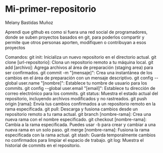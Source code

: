 # Mi-primer-repositorio
Melany Bastidas Muñoz

Aprendí que github es como si fuera una red social de programadores, donde se suben proyectos basados en git, para poderlos compartir y permite que otros personas aporten, modifiquen o contribuyan a esos proyectos

Comandos:
git init: Inicializa un nuevo repositorio en el directorio actual.
git clone [url-repositorio]: Clona un repositorio remoto a tu máquina local.
git add [archivo]: Agrega archivos al área de preparación (staging area) para ser confirmados.
git commit -m "[mensaje]": Crea una instantánea de los cambios en el área de preparación con un mensaje descriptivo.
git config --global user.name "[nombre]": Establece tu nombre de usuario para los commits.
git config --global user.email "[email]": Establece tu dirección de correo electrónico para los commits.
git status: Muestra el estado actual del repositorio, incluyendo archivos modificados y no rastreados.
git push origin [rama]: Envía tus cambios confirmados a un repositorio remoto en la rama especificada.
git pull: Descarga y fusiona cambios desde un repositorio remoto a tu rama actual.
git branch [nombre-rama]: Crea una nueva rama con el nombre especificado.
git checkout [nombre-rama]: Cambia a la rama especificada. Puedes usar -b para crear y cambiar a una nueva rama en un solo paso.
git merge [nombre-rama]: Fusiona la rama especificada con la rama actual.
git stash: Guarda temporalmente cambios no confirmados para limpiar el espacio de trabajo.
git log: Muestra el historial de commits en el repositorio.
